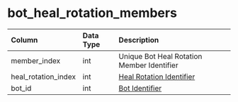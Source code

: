 # bot\_heal\_rotation\_members

| Column | Data Type | Description |
| :--- | :--- | :--- |
| member\_index | int | Unique Bot Heal Rotation Member Identifier |
| heal\_rotation\_index | int | [Heal Rotation Identifier](bot_heal_rotations.md) |
| bot\_id | int | [Bot Identifier](bot_data.md) |

